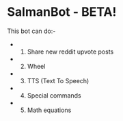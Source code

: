 # SalmanBot - BETA!
This bot can do:-
* 1) Share new reddit upvote posts
* 2) Wheel
* 3) TTS (Text To Speech)
* 4) Special commands
* 5) Math equations